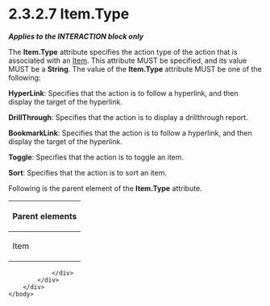 <html dir="LTR" xmlns:mshelp="http://msdn.microsoft.com/mshelp" xmlns:ddue="http://ddue.schemas.microsoft.com/authoring/2003/5" xmlns:xlink="http://www.w3.org/1999/xlink" xmlns:tool="http://www.microsoft.com/tooltip">
    <head>
        <meta http-equiv="Content-Type" content="text/html; CHARSET=utf-8"></meta>
        <meta name="save" content="history"></meta>
        <title>2.3.2.7 Item.Type</title>
        <xml>
            <mshelp:toctitle title="2.3.2.7 Item.Type"></mshelp:toctitle>
            <mshelp:rltitle title="[MS-RGDI]: Item.Type"></mshelp:rltitle>
            <mshelp:keyword index="A" term="855d3e2a-ea8b-45e0-a80b-242ae11718ff"></mshelp:keyword>
            <mshelp:attr name="DCSext.ContentType" value="open specification"></mshelp:attr>
            <mshelp:attr name="AssetID" value="855d3e2a-ea8b-45e0-a80b-242ae11718ff"></mshelp:attr>
            <mshelp:attr name="TopicType" value="kbRef"></mshelp:attr>
            <mshelp:attr name="DCSext.Title" value="[MS-RGDI]: Item.Type" />
        </xml>
    </head>
    <body>
        <div id="header">
            <h1 class="heading">2.3.2.7 Item.Type</h1>
        </div>
        <div id="mainSection">
            <div id="mainBody">
                <div id="allHistory" class="saveHistory"></div>
                <div id="sectionSection0" class="section" name="collapseableSection">
                    

<p><b><i>Applies to the INTERACTION block only</i></b></p>

<p>The <b>Item.Type</b> attribute specifies the action type of
the action that is associated with an <a href="70b141bd-23dd-432d-8849-d7f35dfcfff4.html">Item</a>. This attribute MUST
be specified, and its value MUST be a <b>String</b>. The value of the <b>Item.Type</b>
attribute MUST be one of the following:</p>

<p><b>HyperLink</b>: Specifies that the action is to
follow a hyperlink, and then display the target of the hyperlink.</p>

<p><b>DrillThrough</b>: Specifies that the action is to
display a drillthrough report.</p>

<p><b>BookmarkLink</b>: Specifies that the action is to
follow a hyperlink, and then display the target of the hyperlink.</p>

<p><b>Toggle</b>: Specifies that the action is to toggle
an item.</p>

<p><b>Sort</b>: Specifies that the action is to sort an
item.</p>

<p>Following is the parent element of the <b>Item.Type</b>
attribute.</p>

<table>
 <thead>
  <tr>
   <th>
   <p>Parent elements</p>
   </th>
  </tr>
 </thead>
 <tr>
  <td>
  <p>Item</p>
  </td>
 </tr>
</table>

<p> </p>


                </div>
            </div>
        </div>
    </body>
</html>